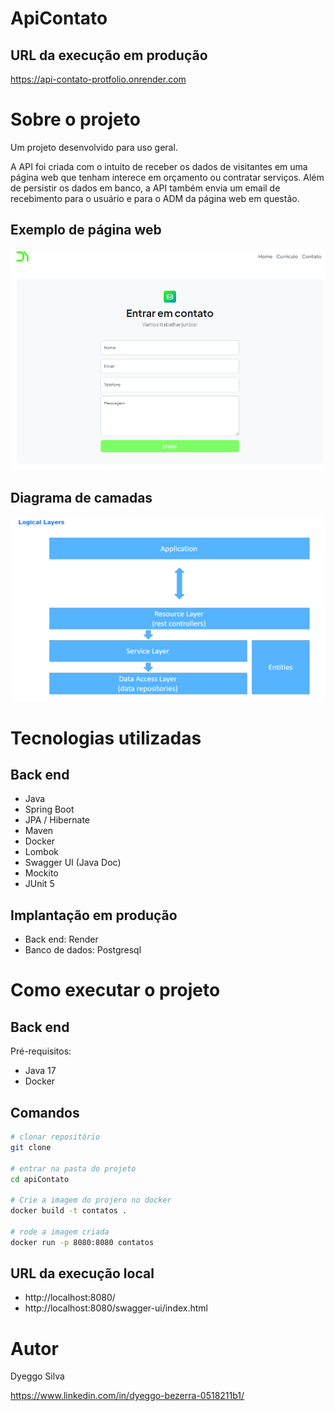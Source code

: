 # ApiContato

 ## URL da execução em produção

  https://api-contato-protfolio.onrender.com

# Sobre o projeto

Um projeto desenvolvido para uso geral.

A API foi criada com o intuito de receber os dados de visitantes em uma página web que tenham interece em orçamento ou contratar serviços. 
Além de persistir os dados em banco, a API também envia um email de recebimento para o usuário e para o ADM da página web em questão.

## Exemplo de página web
![Mobile 1](https://github.com/dyeggoSilva/apiContato/blob/main/imagens/tela.png) 

## Diagrama de camadas
![Mobile 1](https://github.com/dyeggoSilva/apiContato/blob/main/imagens/camadas-1.jpg) 

# Tecnologias utilizadas

## Back end
- Java
- Spring Boot
- JPA / Hibernate
- Maven
- Docker
- Lombok
- Swagger UI (Java Doc)
- Mockito
- JUnit 5
## Implantação em produção
- Back end: Render
- Banco de dados: Postgresql
  
# Como executar o projeto

## Back end
Pré-requisitos:
- Java 17
- Docker

## Comandos

```bash
# clonar repositório
git clone 

# entrar na pasta do projeto
cd apiContato

# Crie a imagem do projero no docker
docker build -t contatos .

# rode a imagem criada 
docker run -p 8080:8080 contatos
```

## URL da execução local 

- http://localhost:8080/
- http://localhost:8080/swagger-ui/index.html

# Autor

Dyeggo Silva

https://www.linkedin.com/in/dyeggo-bezerra-0518211b1/

